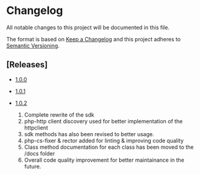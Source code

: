 # Changelog
All notable changes to this project will be documented in this file.

The format is based on [Keep a Changelog](http://keepachangelog.com/)
and this project adheres to [Semantic Versioning](http://semver.org/).

## [Releases]
- [1.0.0](https://github.com/MusheAbdulHakim/coingeckoapi/releases/tag/1.0.0)
- [1.0.1](https://github.com/MusheAbdulHakim/coingeckoapi/releases/tag/1.0.1)
- [1.0.2](https://github.com/MusheAbdulHakim/coingeckoapi/releases/tag/1.0.2)

    1. Complete rewrite of the sdk
    2. php-http client discovery used for better implementation of the httpclient
    3. sdk methods has also been revised to better usage.
    4. php-cs-fixer & rector added for linting & improving code quality
    5. Class method documentation for each class has been moved to the /docs folder
    6. Overall code quality improvement for better maintainance in the future.

